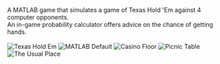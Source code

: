 A MATLAB game that simulates a game of Texas Hold 'Em against 4 computer opponents.<br>
An in-game probability calculator offers advice on the chance of getting hands.<br>
<br>
![Texas Hold Em](https://i.imgur.com/8u3Fl9s.jpg)
![MATLAB Default](https://i.imgur.com/7UKV5Cc.jpg)
![Casino Floor](https://i.imgur.com/fc1E66a.jpg)
![Picnic Table](https://i.imgur.com/z49lZIA.jpg)
![The Usual Place](https://i.imgur.com/se2KLVa.jpg)

